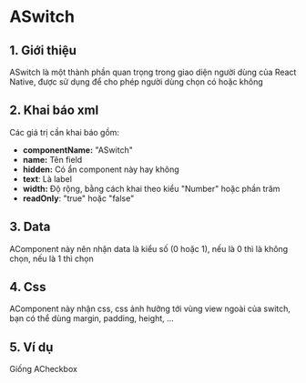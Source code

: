 # ASwitch

## 1. Giới thiệu&#x20;

ASwitch là một thành phần quan trọng trong giao diện người dùng của React Native, được sử dụng để cho phép người dùng chọn có hoặc không

## 2. Khai báo xml

Các giá trị cần khai báo gồm:

* **componentName:** "ASwitch"
* **name:** Tên field
* **hidden:** Có ẩn component này hay không
* **text**: Là label
* **width:** Độ rộng, bằng cách khai theo kiểu "Number" hoặc phần trăm
* **readOnly**: "true" hoặc "false"

## 3. Data&#x20;

AComponent này nên nhận data là kiểu số (0 hoặc 1), nếu là 0 thì là không chọn, nếu là 1 thì chọn

## 4. Css

AComponent này nhận css, css ảnh hưởng tới vùng view ngoài của switch, bạn có thể dùng margin, padding, height, ...

## 5. Ví dụ

Giống ACheckbox
